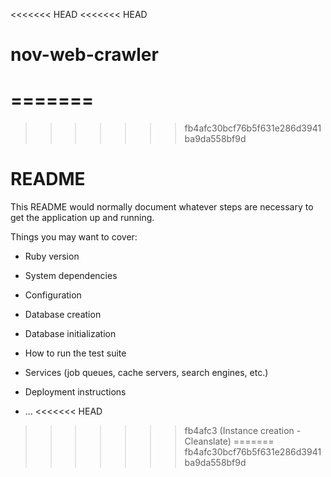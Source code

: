 <<<<<<< HEAD
<<<<<<< HEAD
# nov-web-crawler
=======
=======
>>>>>>> fb4afc30bcf76b5f631e286d3941ba9da558bf9d
# README

This README would normally document whatever steps are necessary to get the
application up and running.

Things you may want to cover:

* Ruby version

* System dependencies

* Configuration

* Database creation

* Database initialization

* How to run the test suite

* Services (job queues, cache servers, search engines, etc.)

* Deployment instructions

* ...
<<<<<<< HEAD
>>>>>>> fb4afc3 (Instance creation - Cleanslate)
=======
>>>>>>> fb4afc30bcf76b5f631e286d3941ba9da558bf9d
